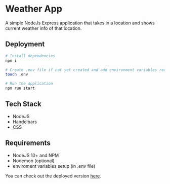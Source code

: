 # Weather App

A simple NodeJs Express application that takes in a location and shows current weather info of that location.

## Deployment

```bash
# Install dependencies
npm i

# Create .env file if not yet created and add environment variables required in /src/config.js
touch .env

# Run the application
npm run start
```

## Tech Stack

- NodeJS
- Handelbars
- CSS

## Requirements

- NodeJS 10+ and NPM
- Nodemon (optional)
- enviroment variables setup (in .env file)

You can check out the deployed version [here](https://weather-9715.herokuapp.com/).
